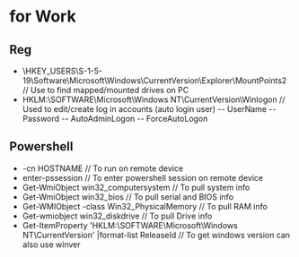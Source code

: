 # for Work
## Reg
- \HKEY_USERS\S-1-5-19\Software\Microsoft\Windows\CurrentVersion\Explorer\MountPoints2 // Use to find mapped/mounted drives on PC
- HKLM:\SOFTWARE\Microsoft\Windows NT\CurrentVersion\Winlogon // Used to edit/create log in accounts (auto login user)
-- UserName
-- Password
-- AutoAdminLogon
-- ForceAutoLogon
## Powershell
- -cn HOSTNAME  // To run on remote device
- enter-pssession // To enter powershell session on remote device
- Get-WmiObject win32_computersystem // To pull system info
- Get-WmiObject win32_bios // To pull serial and BIOS info
- Get-WMIObject -class Win32_PhysicalMemory // To pull RAM info
- Get-wmiobject win32_diskdrive // To pull Drive info
- Get-ItemProperty 'HKLM:\SOFTWARE\Microsoft\Windows NT\CurrentVersion' |format-list  ReleaseId // To get windows version can also use winver
